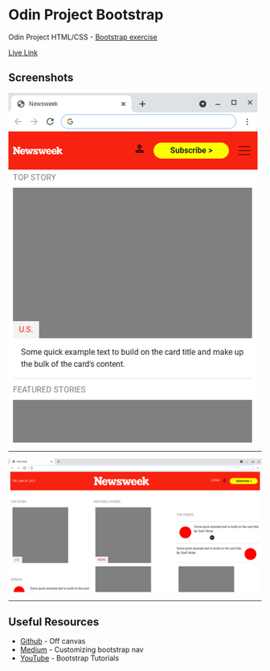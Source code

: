 # Odin Project Bootstrap

Odin Project HTML/CSS - [Bootstrap exercise](https://web.archive.org/web/20210204232514/https://www.theodinproject.com/courses/html-and-css/lessons/using-bootstrap)

[Live Link](https://jdegand.github.io/odin-project-bootstrap/)

## Screenshots

![Mobile](mobile.png)

***

![Full-Screen](full-screen.png)

***

## Useful Resources

- [Github](https://github.com/twbs/bootstrap/blob/main/site/content/docs/5.0/examples/offcanvas/offcanvas.js_) - Off canvas
- [Medium](https://medium.com/coder-grrl/the-guide-to-customising-the-bootstrap-4-navbar-i-wish-id-had-6-months-ago-7bc6ce0e3c71) - Customizing bootstrap nav
- [YouTube](https://www.youtube.com/playlist?list=PLp50dWW_m40UvCxL8K83_DotLYiG4mDcM) - Bootstrap Tutorials

